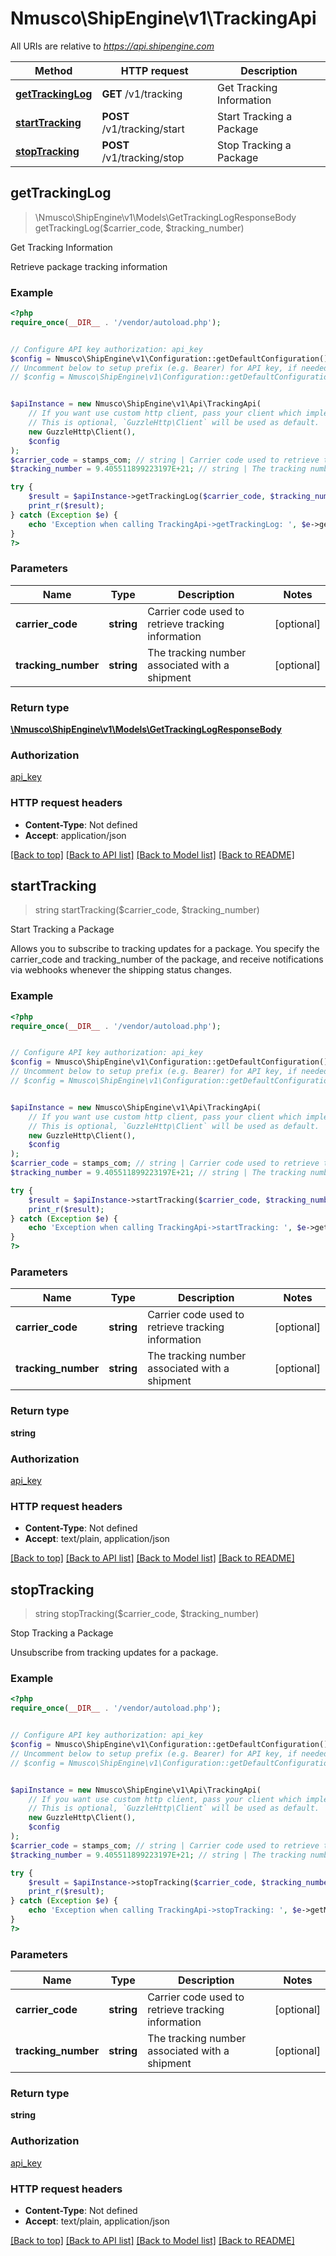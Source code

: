 # Nmusco\ShipEngine\v1\TrackingApi

All URIs are relative to *https://api.shipengine.com*

Method | HTTP request | Description
------------- | ------------- | -------------
[**getTrackingLog**](TrackingApi.md#getTrackingLog) | **GET** /v1/tracking | Get Tracking Information
[**startTracking**](TrackingApi.md#startTracking) | **POST** /v1/tracking/start | Start Tracking a Package
[**stopTracking**](TrackingApi.md#stopTracking) | **POST** /v1/tracking/stop | Stop Tracking a Package



## getTrackingLog

> \Nmusco\ShipEngine\v1\Models\GetTrackingLogResponseBody getTrackingLog($carrier_code, $tracking_number)

Get Tracking Information

Retrieve package tracking information

### Example

```php
<?php
require_once(__DIR__ . '/vendor/autoload.php');


// Configure API key authorization: api_key
$config = Nmusco\ShipEngine\v1\Configuration::getDefaultConfiguration()->setApiKey('API-Key', 'YOUR_API_KEY');
// Uncomment below to setup prefix (e.g. Bearer) for API key, if needed
// $config = Nmusco\ShipEngine\v1\Configuration::getDefaultConfiguration()->setApiKeyPrefix('API-Key', 'Bearer');


$apiInstance = new Nmusco\ShipEngine\v1\Api\TrackingApi(
    // If you want use custom http client, pass your client which implements `GuzzleHttp\ClientInterface`.
    // This is optional, `GuzzleHttp\Client` will be used as default.
    new GuzzleHttp\Client(),
    $config
);
$carrier_code = stamps_com; // string | Carrier code used to retrieve tracking information
$tracking_number = 9.405511899223197E+21; // string | The tracking number associated with a shipment

try {
    $result = $apiInstance->getTrackingLog($carrier_code, $tracking_number);
    print_r($result);
} catch (Exception $e) {
    echo 'Exception when calling TrackingApi->getTrackingLog: ', $e->getMessage(), PHP_EOL;
}
?>
```

### Parameters


Name | Type | Description  | Notes
------------- | ------------- | ------------- | -------------
 **carrier_code** | **string**| Carrier code used to retrieve tracking information | [optional]
 **tracking_number** | **string**| The tracking number associated with a shipment | [optional]

### Return type

[**\Nmusco\ShipEngine\v1\Models\GetTrackingLogResponseBody**](../Model/GetTrackingLogResponseBody.md)

### Authorization

[api_key](../../README.md#api_key)

### HTTP request headers

- **Content-Type**: Not defined
- **Accept**: application/json

[[Back to top]](#) [[Back to API list]](../../README.md#documentation-for-api-endpoints)
[[Back to Model list]](../../README.md#documentation-for-models)
[[Back to README]](../../README.md)


## startTracking

> string startTracking($carrier_code, $tracking_number)

Start Tracking a Package

Allows you to subscribe to tracking updates for a package. You specify the carrier_code and tracking_number of the package, and receive notifications via webhooks whenever the shipping status changes.

### Example

```php
<?php
require_once(__DIR__ . '/vendor/autoload.php');


// Configure API key authorization: api_key
$config = Nmusco\ShipEngine\v1\Configuration::getDefaultConfiguration()->setApiKey('API-Key', 'YOUR_API_KEY');
// Uncomment below to setup prefix (e.g. Bearer) for API key, if needed
// $config = Nmusco\ShipEngine\v1\Configuration::getDefaultConfiguration()->setApiKeyPrefix('API-Key', 'Bearer');


$apiInstance = new Nmusco\ShipEngine\v1\Api\TrackingApi(
    // If you want use custom http client, pass your client which implements `GuzzleHttp\ClientInterface`.
    // This is optional, `GuzzleHttp\Client` will be used as default.
    new GuzzleHttp\Client(),
    $config
);
$carrier_code = stamps_com; // string | Carrier code used to retrieve tracking information
$tracking_number = 9.405511899223197E+21; // string | The tracking number associated with a shipment

try {
    $result = $apiInstance->startTracking($carrier_code, $tracking_number);
    print_r($result);
} catch (Exception $e) {
    echo 'Exception when calling TrackingApi->startTracking: ', $e->getMessage(), PHP_EOL;
}
?>
```

### Parameters


Name | Type | Description  | Notes
------------- | ------------- | ------------- | -------------
 **carrier_code** | **string**| Carrier code used to retrieve tracking information | [optional]
 **tracking_number** | **string**| The tracking number associated with a shipment | [optional]

### Return type

**string**

### Authorization

[api_key](../../README.md#api_key)

### HTTP request headers

- **Content-Type**: Not defined
- **Accept**: text/plain, application/json

[[Back to top]](#) [[Back to API list]](../../README.md#documentation-for-api-endpoints)
[[Back to Model list]](../../README.md#documentation-for-models)
[[Back to README]](../../README.md)


## stopTracking

> string stopTracking($carrier_code, $tracking_number)

Stop Tracking a Package

Unsubscribe from tracking updates for a package.

### Example

```php
<?php
require_once(__DIR__ . '/vendor/autoload.php');


// Configure API key authorization: api_key
$config = Nmusco\ShipEngine\v1\Configuration::getDefaultConfiguration()->setApiKey('API-Key', 'YOUR_API_KEY');
// Uncomment below to setup prefix (e.g. Bearer) for API key, if needed
// $config = Nmusco\ShipEngine\v1\Configuration::getDefaultConfiguration()->setApiKeyPrefix('API-Key', 'Bearer');


$apiInstance = new Nmusco\ShipEngine\v1\Api\TrackingApi(
    // If you want use custom http client, pass your client which implements `GuzzleHttp\ClientInterface`.
    // This is optional, `GuzzleHttp\Client` will be used as default.
    new GuzzleHttp\Client(),
    $config
);
$carrier_code = stamps_com; // string | Carrier code used to retrieve tracking information
$tracking_number = 9.405511899223197E+21; // string | The tracking number associated with a shipment

try {
    $result = $apiInstance->stopTracking($carrier_code, $tracking_number);
    print_r($result);
} catch (Exception $e) {
    echo 'Exception when calling TrackingApi->stopTracking: ', $e->getMessage(), PHP_EOL;
}
?>
```

### Parameters


Name | Type | Description  | Notes
------------- | ------------- | ------------- | -------------
 **carrier_code** | **string**| Carrier code used to retrieve tracking information | [optional]
 **tracking_number** | **string**| The tracking number associated with a shipment | [optional]

### Return type

**string**

### Authorization

[api_key](../../README.md#api_key)

### HTTP request headers

- **Content-Type**: Not defined
- **Accept**: text/plain, application/json

[[Back to top]](#) [[Back to API list]](../../README.md#documentation-for-api-endpoints)
[[Back to Model list]](../../README.md#documentation-for-models)
[[Back to README]](../../README.md)

